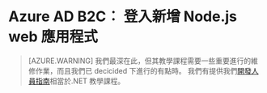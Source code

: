 <properties
    pageTitle="登入 Node.js web 應用程式新增的 Azure B2C |Microsoft Azure"
    description="如何建立使用 B2C 租用戶中的使用者登入的 Node.js web 應用程式。"
    services="active-directory-b2c"
    documentationCenter=""
    authors="brandwe"
    manager="msmbaldwin"
    editor=""/>

<tags
    ms.service="active-directory-b2c"
    ms.workload="identity"
  ms.tgt_pltfrm="na"
    ms.devlang="javascript"
    ms.topic="hero-article"
    ms.date="07/22/2016"
    ms.author="brandwe"/>


# <a name="azure-ad-b2c-add-sign-in-to-a-nodejs-web-app"></a>Azure AD B2C︰ 登入新增 Node.js web 應用程式

> [AZURE.WARNING] 我們最深在此，但其教學課程需要一些重要進行的維修作業，而且我們已 decicided 下進行的有點時。  我們有提供我們[開發人員指南](active-directory-b2c-overview.md)相當於.NET 教學課程。